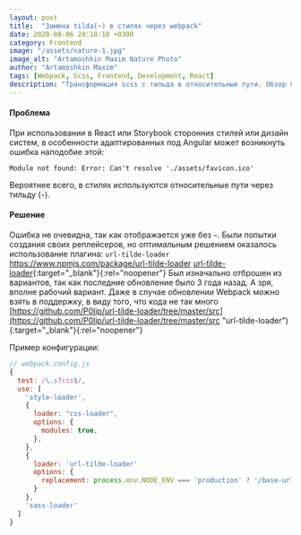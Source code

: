 ```yaml
---
layout: post
title:  "Замена tilda(~) в стилях через webpack"
date: 2020-08-06 20:10:10 +0300
category: Frontend
image: "/assets/nature-1.jpg"
image_alt: "Artamoshkin Maxim Nature Photo"
author: "Artamoshkin Maxim"
tags: [Webpack, Scss, Frontend, Development, React]
description: "Трансформация scss с тильда в относительные пути. Обзор плагина url-tilde-webpack"
---
```


#### Проблема ####
При использовании в React или Storybook сторонних стилей или дизайн систем, в особенности адаптированных под Angular может возникнуть ошибка наподобие этой: 
```
Module not found: Error: Can't resolve './assets/favicon.ico'
```
Вероятнее всего, в стилях используются относительные пути через тильду (`~`).

#### Решение ####
Ошибка не очевидна, так как отображается уже без `~`. Были попытки создания своих реплейсеров, но оптимальным решением оказалось использование плагина:
`url-tilde-loader`
https://www.npmjs.com/package/url-tilde-loader
[url-tilde-loader](https://www.npmjs.com/package/url-tilde-loader "url-tilde-loader"){:target="_blank"}{:rel="noopener"}
Был изначально отброшен из вариантов, так как последние обновление было 3 года назад. А зря, вполне рабочий вариант. Даже в случае обновлении Webpack можно взять в поддержку, в виду того, что кода не так много [https://github.com/P0lip/url-tilde-loader/tree/master/src](https://github.com/P0lip/url-tilde-loader/tree/master/src "url-tilde-loader"){:target="_blank"}{:rel="noopener"} 

Пример конфигурации:
```js
// webpack.config.js
{
  test: /\.s?css$/,
  use: [
    'style-loader',
    {
      loader: "css-loader",
      options: {
        modules: true,
      },
    },
    {
      loader: 'url-tilde-loader'
      options: {
        replacement: process.env.NODE_ENV === 'production' ? '/base-url/app/ : ''
      }
    },
    'sass-loader'
  ]
}
```
